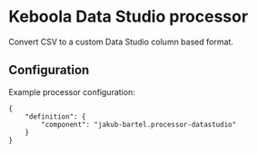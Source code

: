# Keboola Data Studio processor

Convert CSV to a custom Data Studio column based format.

## Configuration

Example processor configuration:
```
{
    "definition": {
        "component": "jakub-bartel.processor-datastudio"
    }
}
```
